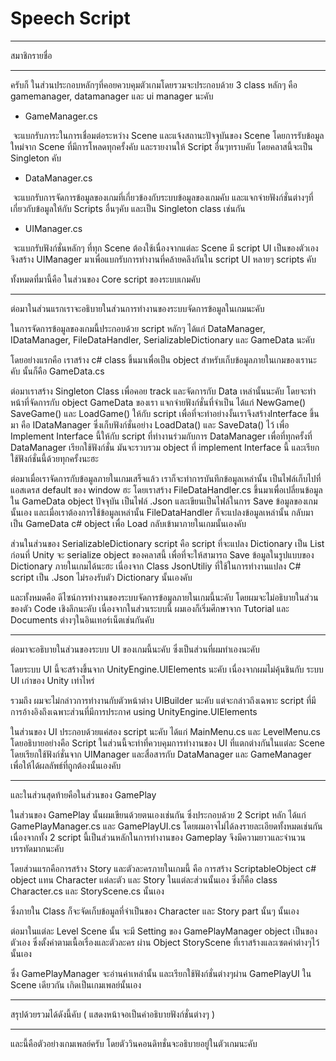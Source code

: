 # Speech Script



---

สมาชิกรายชื่อ

---

ครับก็ ในส่วนประกอบหลักๆที่คอยควบคุมตัวเกมโดยรวมจะประกอบด้วย 3 class หลักๆ คือ gamemanager, datamanager และ ui manager นะคับ

- GameManager.cs

​	จะแบกรับภาระในการเชื่อมต่อระหว่าง Scene และแจ้งสถานะปัจจุบันของ Scene โดยการรับข้อมูลใหม่จาก Scene ที่มีการโหลดทุกครั้งคับ และรายงานให้ Script อื่นๆทราบคับ โดยคลาสนี้จะเป็น Singleton คับ

- DataManager.cs

​	จะแบกรับการจัดการข้อมูลของเกมที่เกี่ยวข้องกับระบบข้อมูลของเกมคับ และแจกจ่ายฟังก์ชั่นต่างๆที่เกี่ยวกับข้อมูลให้กับ Scripts อื่นๆคับ และเป็น Singleton class เช่นกัน

- UIManager.cs

​	จะแบกรับฟังก์ชั่นหลักๆ ที่ทุก Scene ต้องใช้เนื่องจากแต่ละ Scene มี script UI เป็นของตัวเอง จึงสร้าง UIManager มาเพื่อแบกรับการทำงานที่คล้ายคลึงกันใน script UI หลายๆ scripts คับ

ทั้งหมดที่มานี้คือ ในส่วนของ Core script ของระบบเกมคับ

---

ต่อมาในส่วนแรกเราจะอธิบายในส่วนการทำงานของระบบจัดการข้อมูลในเกมนะคับ

ในการจัดการข้อมูลของเกมนี้ประกอบด้วย script หลักๆ ได้แก่ DataManager, IDataManager, FileDataHandler, SerializableDictionary และ GameData นะคับ

โดยอย่างแรกคือ เราสร้าง c# class ขึ้นมาเพื่อเป็น object สำหรับเก็บข้อมูลภายในเกมของเรานะคับ นั้นก็คือ GameData.cs

ต่อมาเราสร้าง Singleton Class เพื่อคอย track และจัดการกับ Data เหล่านั้นนะคับ โดยจะทำหน้าที่จัดการกับ object GameData ของเรา แจกจ่ายฟังก์ชั่นที่จำเป็น ได้แก่ NewGame() SaveGame() และ LoadGame() ให้กับ script เพื่อที่จะทำอย่างงั้นเราจึงสร้างInterface ขึ้นมา คือ IDataManager ซึ่งเก็บฟังก์ชั่นอย่าง LoadData() และ SaveData() ไว้ เพื่อ Implement Interface นี้ให้กับ script ที่ทำงานร่วมกับการ DataManager เพื่อที่ทุกครั้งที่ DataManager เรียกใช้ฟังก์ชั่น มันจะรวบรวม object ที่ implement Interface นี้ และเรียกใช้ฟังก์ชั่นนี้ด้วยทุกครั้งนะฮะ

ต่อมาเมื่อเราจัดการกับข้อมูลภายในเกมเสร็จแล้ว เราก็จะทำการบันทึกข้อมูลเหล่านั้น เป็นไฟล์เก็บไปที่แอสเดรส default ของ window ฮะ โดยเราสร้าง FileDataHandler.cs ขึ้นมาเพื่อเปลี่ยนข้อมูลใน GameData object ปัจจุบัน เป็นไฟล์ .Json และเขียนเป็นไฟล์ในการ Save ข้อมูลของเกมนั้นเอง และเมื่อเราต้องการใช้ข้อมูลเหล่านั้น FileDataHandler ก็จะแปลงข้อมูลเหล่านั้น กลับมาเป็น GameData c# object เพื่อ Load กลับเข้ามาภายในเกมนั้นเองคับ

ส่วนในส่วนของ SerializableDictionary script คือ script ที่จะแปลง Dictionary เป็น List ก่อนที่ Unity จะ serialize object ของคลาสนี้ เพื่อที่จะให้สามารถ Save ข้อมูลในรูปแบบของ Dictionary ภายในเกมได้นะฮะ เนื่องจาก Class JsonUtiliy ที่ใช้ในการทำงานแปลง C# script เป็น .Json ไม่รองรับตัว Dictionary นั้นเองคับ

และทั้งหมดคือ ดีไซน์การทำงานของระบบจัดการข้อมูลภายในเกมนี้นะคับ โดยผมจะไม่อธิบายในส่วนของตัว Code เชิงลึกนะคับ เนื่องจากในส่วนระบบนี้ ผมเองก็เริ่มศึกษาจาก Tutorial และ Documents ต่างๆในอินเทอร์เน็ตเช่นกันคับ

---

ต่อมาจะอธิบายในส่วนของระบบ UI ของเกมนี้นะคับ ซึ่งเป็นส่วนที่ผมทำเองนะคับ

โดยระบบ UI นี้จะสร้างขึ้นจาก UnityEngine.UIElements นะคับ เนื่องจากผมไม่คุ้นชินกับ ระบบ UI เก่าของ Unity เท่าไหร่

รวมถึง ผมจะไม่กล่าวการทำงานกับตัวหน้าต่าง UIBuilder นะคับ แต่จะกล่าวถึงเฉพาะ script ที่มีการอ้างอิงถึงเฉพาะส่วนที่มีการประกาศ using UnityEngine.UIElements

ในส่วนของ UI ประกอบด้วยแค่สอง script นะคับ ได้แก่ MainMenu.cs และ LevelMenu.cs โดยอธิบายอย่างคือ Script ในส่วนนี้จะทำที่ควบคุมการทำงานของ UI ที่แตกต่างกันในแต่ละ Scene โดยเรียกใช้ฟังก์ชั่นจาก UIManager และสื่อสารกับ DataManager และ GameManager เพื่อให้ได้ผลลัพธ์ที่ถูกต้องนั้นเองคับ

---

และในส่วนสุดท้ายคือในส่วนของ GamePlay

ในส่วนของ GamePlay นั้นผมเขียนด้วยตนเองเช่นกัน ซึ่งประกอบด้วย 2 Script หลัก ได้แก่ GamePlayManager.cs และ GamePlayUI.cs โดยผมอาจไม่ได้ลงรายละเอียดทั้งหมดเช่นกัน เนื่องจากทั้ง 2 script นี้เป็นส่วนหลักในการทำงานของ Gameplay จึงมีความยาวและจำนวนบรรทัดมากนะคับ

โดยส่วนแรกคือการสร้าง Story และตัวละครภายในเกมนี้ คือ การสร้าง ScriptableObject c# object แทน Character แต่ละตัว และ Story ในแต่ละส่วนนั้นเอง ซึ่งก็คือ class Character.cs และ StoryScene.cs นั้นเอง

ซึ่งภายใน Class ก็จะจัดเก็บข้อมูลที่จำเป็นของ Character และ Story part นั้นๆ นั้นเอง

ต่อมาในแต่ละ Level Scene นั้น จะมี Setting ของ GamePlayManager object เป็นของตัวเอง ซึ่งตั้งค่าตามเนื้อเรื่องและตัวละคร ผ่าน Object StoryScene ที่เราสร้างและเซตค่าต่างๆไว้นั้นเอง

ซึ่ง GamePlayManager จะอ่านค่าเหล่านั้น และเรียกใช้ฟังก์ชั่นต่างๆผ่าน GamePlayUI ใน Scene เดียวกัน เกิดเป็นเกมเพลย์นั้นเอง

---

สรุปด้วยรวมได้ดังนี้คับ ( แสดงหน้าจอเป็นคำอธิบายฟังก์ชั่นต่างๆ )

---

และนี้คือตัวอย่างเกมเพลย์ครับ โดยตัววินคอนดิทชั่นจะอธิบายอยู่ในตัวเกมนะคับ

